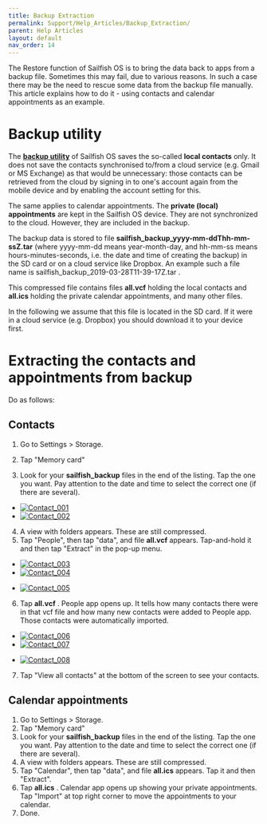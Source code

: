 ```yaml
---
title: Backup Extraction
permalink: Support/Help_Articles/Backup_Extraction/
parent: Help Articles
layout: default
nav_order: 14
---
```


The Restore function of Sailfish OS is to bring the data back to apps from a backup file. Sometimes this may fail, due to various reasons. In such a case there may be the need to rescue some data from the backup file manually. This article explains how to do it - using contacts and calendar appointments as an example.

# Backup utility

The **[backup utility](https://docs.sailfishos.org/Support/Help_Articles/Backup_and_Restore/)** of Sailfish OS saves the so-called **local contacts** only. It does not save the contacts synchronised to/from a cloud service (e.g. Gmail or MS Exchange) as that would be unnecessary: those contacts can be retrieved from the cloud by signing in to one's account again from the mobile device and by enabling the account setting for this.

The same applies to calendar appointments. The **private (local) appointments** are kept in the Sailfish OS device. They are not synchronized to the cloud. However, they are included in the backup.

The backup data is stored to file **sailfish_backup_yyyy-mm-ddThh-mm-ssZ.tar** (where yyyy-mm-dd means year-month-day, and hh-mm-ss means hours-minutes-seconds, i.e. the date and time of creating the backup) in the SD card or on a cloud service like Dropbox. An example such a file name is sailfish_backup_2019-03-28T11-39-17Z.tar .

This compressed file contains files **all.vcf** holding the local contacts and  **all.ics**  holding the private calendar appointments, and many other files.

In the following we assume that this file is located in the SD card. If it were in a cloud service (e.g. Dropbox) you should download it to your device first.

# Extracting the contacts and appointments from backup

Do as follows:
## Contacts

1) Go to Settings > Storage.

2) Tap "Memory card"

3) Look for your **sailfish_backup** files in the end of the listing. Tap the one you want. Pay attention to the date and time to select the correct one (if there are several).

<div class="flex-images" markdown="1">

* <a href="Contact_001.png"><img src="Contact_001.png" alt="Contact_001"></a>
  <span class="md_figcaption">
  </span>
* <a href="Contact_002.png"><img src="Contact_002.png" alt="Contact_002"></a>
  <span class="md_figcaption">
  </span>
</div>

4) A view with folders appears. These are still compressed.
5) Tap "People", then tap "data", and file **all.vcf** appears. Tap-and-hold it and then tap "Extract" in the pop-up menu.

<div class="flex-images" markdown="1">

* <a href="Contact_003.png"><img src="Contact_003.png" alt="Contact_003"></a>
  <span class="md_figcaption">
  </span>
* <a href="Contact_004.png"><img src="Contact_004.png" alt="Contact_004"></a>
  <span class="md_figcaption">
  </span>
</div>

<div class="flex-images" markdown="1">

* <a href="Contact_005.png" class="narrow-image"><img src="Contact_005.png" alt="Contact_005"></a>
  <span class="md_figcaption">
  </span>
</div>

6) Tap **all.vcf** . People app opens up. It tells how many contacts there were in that vcf file and how many new contacts were added to People app.  Those contacts were automatically imported.

<div class="flex-images" markdown="1">

* <a href="Contact_006.png"><img src="Contact_006.png" alt="Contact_006"></a>
  <span class="md_figcaption">
  </span>
* <a href="Contact_007.png"><img src="Contact_007.png" alt="Contact_007"></a>
  <span class="md_figcaption">
  </span>
</div>

<div class="flex-images" markdown="1">

* <a href="Contact_008.png" class="narrow-image"><img src="Contact_008.png" alt="Contact_008"></a>
  <span class="md_figcaption">
  </span>
</div>

7) Tap "View all contacts" at the bottom of the screen to see your contacts.

## Calendar appointments

1. Go to Settings > Storage.
2. Tap "Memory card"
3. Look for your **sailfish_backup** files in the end of the listing. Tap the one you want. Pay attention to the date and time to select the correct one (if there are several).
4. A view with folders appears. These are still compressed.
5. Tap "Calendar", then tap "data", and file **all.ics** appears. Tap it and then "Extract".
6. Tap **all.ics** . Calendar app opens up showing your private appointments. Tap "Import" at top right corner to move the appointments to your calendar.
7. Done.
